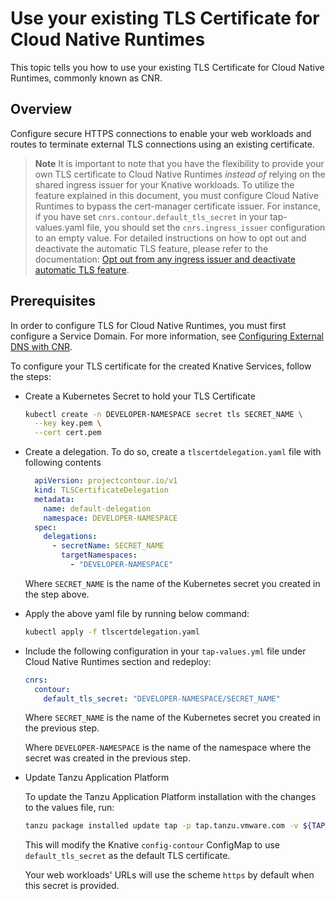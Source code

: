 # Use your existing TLS Certificate for Cloud Native Runtimes

This topic tells you how to use your existing TLS Certificate for Cloud Native Runtimes, commonly known as CNR.

## Overview

Configure secure HTTPS connections to enable your web workloads and routes to terminate external TLS connections
using an existing certificate.

>**Note** It is important to note that you have the flexibility to provide your own TLS certificate to Cloud Native Runtimes
_instead of_ relying on the shared ingress issuer for your Knative workloads. To utilize the feature explained in this document,
you must configure Cloud Native Runtimes to bypass the cert-manager certificate issuer. For instance, if you have set `cnrs.contour.default_tls_secret` in your tap-values.yaml file,
you should set the `cnrs.ingress_issuer` configuration to an empty value. For detailed instructions on how to opt out and deactivate the automatic TLS feature,
please refer to the documentation: [Opt out from any ingress issuer and deactivate automatic TLS feature](./auto-tls/tls-guides-deactivate-autotls.hbs.md).

## <a id='prereqs'></a> Prerequisites

In order to configure TLS for Cloud Native Runtimes, you must first configure a Service Domain. For more information, see [Configuring External DNS with CNR](./external_dns.hbs.md).

To configure your TLS certificate for the created Knative Services, follow the steps:

* Create a Kubernetes Secret to hold your TLS Certificate
    ```sh
    kubectl create -n DEVELOPER-NAMESPACE secret tls SECRET_NAME \
      --key key.pem \
      --cert cert.pem
    ```

* Create a delegation. To do so, create a `tlscertdelegation.yaml` file with following contents
    ```yaml
      apiVersion: projectcontour.io/v1
      kind: TLSCertificateDelegation
      metadata:
        name: default-delegation
        namespace: DEVELOPER-NAMESPACE
      spec:
        delegations:
          - secretName: SECRET_NAME
            targetNamespaces:
              - "DEVELOPER-NAMESPACE"
    ```
    
    Where `SECRET_NAME` is the name of the Kubernetes secret you created in the step above.

* Apply the above yaml file by running below command:
    ```sh
    kubectl apply -f tlscertdelegation.yaml
    ```

* Include the following configuration in your `tap-values.yml` file under Cloud Native Runtimes section and redeploy:

    ```yaml
    cnrs:
      contour:
        default_tls_secret: "DEVELOPER-NAMESPACE/SECRET_NAME"
    ```
    Where `SECRET_NAME` is the name of the Kubernetes secret you created in the previous step.
    
    Where `DEVELOPER-NAMESPACE` is the name of the namespace where the secret was created in the previous step.


* Update Tanzu Application Platform

    To update the Tanzu Application Platform installation with the changes to the values file, run:

    ```sh
    tanzu package installed update tap -p tap.tanzu.vmware.com -v ${TAP_VERSION} --values-file tap-values.yaml -n tap-install
    ```

    This will modify the Knative `config-contour` ConfigMap to use `default_tls_secret` as the default TLS certificate.

    Your web workloads' URLs will use the scheme `https` by default when this secret is provided.
